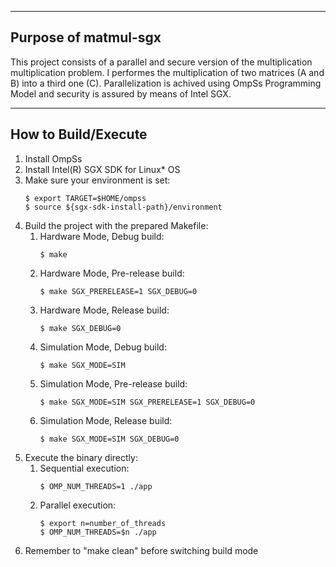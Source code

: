 ------------------------
Purpose of matmul-sgx
------------------------
This project consists of a parallel and secure version of the multiplication multiplication problem. I performes the multiplication of two matrices (A and B) into a third one (C). Parallelization is achived using OmpSs Programming Model and security is assured by means of Intel SGX.

------------------------------------
How to Build/Execute
------------------------------------
1. Install OmpSs
2. Install Intel(R) SGX SDK for Linux* OS
3. Make sure your environment is set:
    ```
    $ export TARGET=$HOME/ompss
    $ source ${sgx-sdk-install-path}/environment
    ```
4. Build the project with the prepared Makefile:
    1. Hardware Mode, Debug build:
        ```
        $ make
        ```
    2. Hardware Mode, Pre-release build:
        ```
        $ make SGX_PRERELEASE=1 SGX_DEBUG=0
        ```
    3. Hardware Mode, Release build:
        ```
        $ make SGX_DEBUG=0
        ```
    4. Simulation Mode, Debug build:
        ```
        $ make SGX_MODE=SIM
        ```
    5. Simulation Mode, Pre-release build:
        ```
        $ make SGX_MODE=SIM SGX_PRERELEASE=1 SGX_DEBUG=0
        ```
    6. Simulation Mode, Release build:
        ```
        $ make SGX_MODE=SIM SGX_DEBUG=0
        ```    
5. Execute the binary directly:
    1. Sequential execution:
        ```
        $ OMP_NUM_THREADS=1 ./app
        ```
    2. Parallel execution:
        ```
        $ export n=number_of_threads
        $ OMP_NUM_THREADS=$n ./app
        ```
6. Remember to "make clean" before switching build mode
